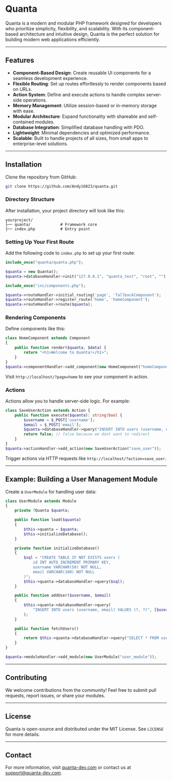 # Quanta

Quanta is a modern and modular PHP framework designed for developers who prioritize simplicity, flexibility, and scalability. With its component-based architecture and intuitive design, Quanta is the perfect solution for building modern web applications efficiently.

---

## Features

- **Component-Based Design**: Create reusable UI components for a seamless development experience.
- **Flexible Routing**: Set up routes effortlessly to render components based on URLs.
- **Action System**: Define and execute actions to handle complex server-side operations.
- **Memory Management**: Utilize session-based or in-memory storage with ease.
- **Modular Architecture**: Expand functionality with shareable and self-contained modules.
- **Database Integration**: Simplified database handling with PDO.
- **Lightweight**: Minimal dependencies and optimized performance.
- **Scalable**: Built to handle projects of all sizes, from small apps to enterprise-level solutions.

---

## Installation

Clone the repository from GitHub:

```bash
git clone https://github.com/Andy16823/quanta.git
```

### Directory Structure

After installation, your project directory will look like this:

```
yourproject/
├── quanta/             # Framework core
├── index.php           # Entry point
```

### Setting Up Your First Route

Add the following code to `index.php` to set up your first route:

```php
include_once("quanta/quanta.php");

$quanta = new Quanta();
$quanta->databaseHandler->init("127.0.0.1", "quanta_test", "root", "");

include_once("inc/components.php");

$quanta->routeHandler->initial_routing('page', 'fallbackComponent');
$quanta->routeHandler->register_route('home', 'homeComponent');
$quanta->routeHandler->route($quanta);
```

### Rendering Components

Define components like this:

```php
class HomeComponent extends Component
{
    public function render($quanta, $data) {
        return "<h1>Welcome to Quanta!</h1>";
    }
}
$quanta->componentHandler->add_component(new HomeComponent("homeComponent"));
```

Visit `http://localhost/?page=home` to see your component in action.

### Actions

Actions allow you to handle server-side logic. For example:

```php
class SaveUserAction extends Action {
    public function execute($quanta): string|bool {
        $username = $_POST['username'];
        $email = $_POST['email'];
        $quanta->databaseHandler->query("INSERT INTO users (username, email) VALUES (?, ?)", [$username, $email]);
        return false; // false because we dont want to redirect
    }
}
$quanta->actionHandler->add_action(new SaveUserAction("save_user"));
```

Trigger actions via HTTP requests like `http://localhost/?action=save_user`.

---

## Example: Building a User Management Module

Create a `UserModule` for handling user data:

```php
class UserModule extends Module
{
    private ?Quanta $quanta;

    public function load($quanta)
    {
        $this->quanta = $quanta;
        $this->initializeDatabase();
    }

    private function initializeDatabase()
    {
        $sql = "CREATE TABLE IF NOT EXISTS users (
            id INT AUTO_INCREMENT PRIMARY KEY,
            username VARCHAR(50) NOT NULL,
            email VARCHAR(100) NOT NULL
        )";
        $this->quanta->databaseHandler->query($sql);
    }

    public function addUser($username, $email)
    {
        $this->quanta->databaseHandler->query(
            "INSERT INTO users (username, email) VALUES (?, ?)", [$username, $email]
        );
    }

    public function fetchUsers()
    {
        return $this->quanta->databaseHandler->query("SELECT * FROM users");
    }
}

$quanta->moduleHandler->add_module(new UserModule("user_module"));
```

---

## Contributing

We welcome contributions from the community! Feel free to submit pull requests, report issues, or share your modules.

---

## License

Quanta is open-source and distributed under the MIT License. See `LICENSE` for more details.

---

## Contact

For more information, visit [quanta-dev.com](https://quanta-dev.com) or contact us at [support@quanta-dev.com](mailto:support@quanta-dev.com).

